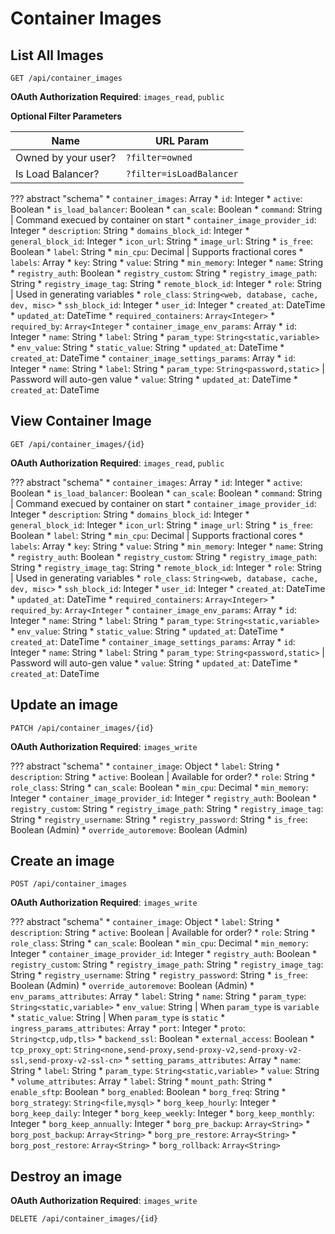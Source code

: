 # Container Images

## List All Images

`GET /api/container_images`

**OAuth Authorization Required**: `images_read`, `public`

**Optional Filter Parameters**

Name                | URL Param
--------------------|-------------------------
Owned by your user? | `?filter=owned`
Is Load Balancer?   | `?filter=isLoadBalancer`

??? abstract "schema"
    * `container_images`: Array
        * `id`: Integer
        * `active`: Boolean
        * `is_load_balancer`: Boolean
        * `can_scale`: Boolean
        * `command`: String | Command execued by container on start
        * `container_image_provider_id`: Integer
        * `description`: String
        * `domains_block_id`: Integer
        * `general_block_id`: Integer
        * `icon_url`: String
        * `image_url`: String
        * `is_free`: Boolean
        * `label`: String
        * `min_cpu`: Decimal | Supports fractional cores
        * `labels`: Array
            * `key`: String
            * `value`: String
        * `min_memory`: Integer
        * `name`: String
        * `registry_auth`: Boolean
        * `registry_custom`: String
        * `registry_image_path`: String
        * `registry_image_tag`: String
        * `remote_block_id`: Integer
        * `role`: String | Used in generating variables
        * `role_class`: `String<web, database, cache, dev, misc>`
        * `ssh_block_id`: Integer
        * `user_id`: Integer
        * `created_at`: DateTime
        * `updated_at`: DateTime
        * `required_containers`: `Array<Integer>`
        * `required_by`: `Array<Integer`
        * `container_image_env_params`: Array
            * `id`: Integer
            * `name`: String
            * `label`: String
            * `param_type`: `String<static,variable>`
            * `env_value`: String
            * `static_value`: String
            * `updated_at`: DateTime
            * `created_at`: DateTime
        * `container_image_settings_params`: Array
            * `id`: Integer
            * `name`: String
            * `label`: String
            * `param_type`: `String<password,static>` | Password will auto-gen value
            * `value`: String
            * `updated_at`: DateTime
            * `created_at`: DateTime

## View Container Image

`GET /api/container_images/{id}`

**OAuth Authorization Required**: `images_read`, `public`

??? abstract "schema"
    * `container_images`: Array
        * `id`: Integer
        * `active`: Boolean
        * `is_load_balancer`: Boolean
        * `can_scale`: Boolean
        * `command`: String | Command execued by container on start
        * `container_image_provider_id`: Integer
        * `description`: String
        * `domains_block_id`: Integer
        * `general_block_id`: Integer
        * `icon_url`: String
        * `image_url`: String
        * `is_free`: Boolean
        * `label`: String
        * `min_cpu`: Decimal | Supports fractional cores
        * `labels`: Array
            * `key`: String
            * `value`: String
        * `min_memory`: Integer
        * `name`: String
        * `registry_auth`: Boolean
        * `registry_custom`: String
        * `registry_image_path`: String
        * `registry_image_tag`: String
        * `remote_block_id`: Integer
        * `role`: String | Used in generating variables
        * `role_class`: `String<web, database, cache, dev, misc>`
        * `ssh_block_id`: Integer
        * `user_id`: Integer
        * `created_at`: DateTime
        * `updated_at`: DateTime
        * `required_containers`: `Array<Integer>`
        * `required_by`: `Array<Integer`
        * `container_image_env_params`: Array
            * `id`: Integer
            * `name`: String
            * `label`: String
            * `param_type`: `String<static,variable>`
            * `env_value`: String
            * `static_value`: String
            * `updated_at`: DateTime
            * `created_at`: DateTime
        * `container_image_settings_params`: Array
            * `id`: Integer
            * `name`: String
            * `label`: String
            * `param_type`: `String<password,static>` | Password will auto-gen value
            * `value`: String
            * `updated_at`: DateTime
            * `created_at`: DateTime

## Update an image

`PATCH /api/container_images/{id}`

**OAuth Authorization Required**: `images_write`

??? abstract "schema"
    * `container_image`: Object
        * `label`: String
        * `description`: String
        * `active`: Boolean | Available for order?
        * `role`: String
        * `role_class`: String
        * `can_scale`: Boolean
        * `min_cpu`: Decimal
        * `min_memory`: Integer
        * `container_image_provider_id`: Integer
        * `registry_auth`: Boolean
        * `registry_custom`: String
        * `registry_image_path`: String
        * `registry_image_tag`: String
        * `registry_username`: String
        * `registry_password`: String
        * `is_free`: Boolean (Admin)
        * `override_autoremove`: Boolean (Admin)

## Create an image

`POST /api/container_images`

**OAuth Authorization Required**: `images_write`

??? abstract "schema"
    * `container_image`: Object
        * `label`: String
        * `description`: String
        * `active`: Boolean | Available for order?
        * `role`: String
        * `role_class`: String
        * `can_scale`: Boolean
        * `min_cpu`: Decimal
        * `min_memory`: Integer
        * `container_image_provider_id`: Integer
        * `registry_auth`: Boolean
        * `registry_custom`: String
        * `registry_image_path`: String
        * `registry_image_tag`: String
        * `registry_username`: String
        * `registry_password`: String
        * `is_free`: Boolean (Admin)
        * `override_autoremove`: Boolean (Admin)
        * `env_params_attributes`: Array
        * `label`: String
        * `name`: String
        * `param_type`: `String<static,variable>`
        * `env_value`: String | When `param_type` is `variable`
        * `static_value`: String | When `param_type` is `static`
        * `ingress_params_attributes`: Array
            * `port`: Integer
            * `proto`: `String<tcp,udp,tls>`
            * `backend_ssl`: Boolean
            * `external_access`: Boolean
            * `tcp_proxy_opt`: `String<none,send-proxy,send-proxy-v2,send-proxy-v2-ssl,send-proxy-v2-ssl-cn>`
        * `setting_params_attributes`: Array
            * `name`: String
            * `label`: String
            * `param_type`: `String<static,variable>`
            * `value`: String
        * `volume_attributes`: Array
            * `label`: String
            * `mount_path`: String
            * `enable_sftp`: Boolean
            * `borg_enabled`: Boolean
            * `borg_freq`: String
            * `borg_strategy`: `String<file,mysql>`
            * `borg_keep_hourly`: Integer
            * `borg_keep_daily`: Integer
            * `borg_keep_weekly`: Integer
            * `borg_keep_monthly`: Integer
            * `borg_keep_annually`: Integer
            * `borg_pre_backup`: `Array<String>`
            * `borg_post_backup`: `Array<String>`
            * `borg_pre_restore`: `Array<String>`
            * `borg_post_restore`: `Array<String>`
            * `borg_rollback`: `Array<String>`


## Destroy an image

**OAuth Authorization Required**: `images_write`

`DELETE /api/container_images/{id}`
